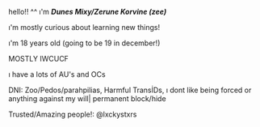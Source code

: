 hello!! ^^ ı'm ***Dunes Mixy/Zerune Korvine (zee)*** 

ı'm mostly curious about learning new things!

ı'm 18 years old (going to be 19 in december!)

MOSTLY IWCUCF 

ı have a lots of AU's and OCs 

DNI: Zoo/Pedos/parahpilias, Harmful TransİDs, ı dont like being forced or anything against my will| permanent block/hide

Trusted/Amazing people!: @lxckystxrs 
